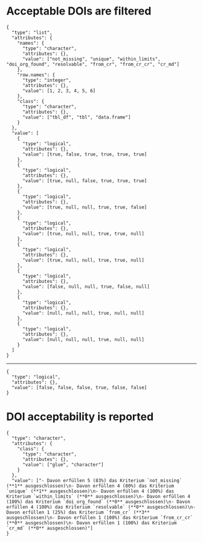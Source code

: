 # Acceptable DOIs are filtered

    {
      "type": "list",
      "attributes": {
        "names": {
          "type": "character",
          "attributes": {},
          "value": ["not_missing", "unique", "within_limits", "doi_org_found", "resolvable", "from_cr", "from_cr_cr", "cr_md"]
        },
        "row.names": {
          "type": "integer",
          "attributes": {},
          "value": [1, 2, 3, 4, 5, 6]
        },
        "class": {
          "type": "character",
          "attributes": {},
          "value": ["tbl_df", "tbl", "data.frame"]
        }
      },
      "value": [
        {
          "type": "logical",
          "attributes": {},
          "value": [true, false, true, true, true, true]
        },
        {
          "type": "logical",
          "attributes": {},
          "value": [true, null, false, true, true, true]
        },
        {
          "type": "logical",
          "attributes": {},
          "value": [true, null, null, true, true, false]
        },
        {
          "type": "logical",
          "attributes": {},
          "value": [true, null, null, true, true, null]
        },
        {
          "type": "logical",
          "attributes": {},
          "value": [true, null, null, true, true, null]
        },
        {
          "type": "logical",
          "attributes": {},
          "value": [false, null, null, true, false, null]
        },
        {
          "type": "logical",
          "attributes": {},
          "value": [null, null, null, true, null, null]
        },
        {
          "type": "logical",
          "attributes": {},
          "value": [null, null, null, true, null, null]
        }
      ]
    }

---

    {
      "type": "logical",
      "attributes": {},
      "value": [false, false, false, true, false, false]
    }

# DOI acceptability is reported

    {
      "type": "character",
      "attributes": {
        "class": {
          "type": "character",
          "attributes": {},
          "value": ["glue", "character"]
        }
      },
      "value": ["- Davon erfüllen 5 (83%) das Kriterium `not_missing` (**1** ausgeschlossen)\n- Davon erfüllen 4 (80%) das Kriterium `unique` (**1** ausgeschlossen)\n- Davon erfüllen 4 (100%) das Kriterium `within_limits` (**0** ausgeschlossen)\n- Davon erfüllen 4 (100%) das Kriterium `doi_org_found` (**0** ausgeschlossen)\n- Davon erfüllen 4 (100%) das Kriterium `resolvable` (**0** ausgeschlossen)\n- Davon erfüllen 1 (25%) das Kriterium `from_cr` (**3** ausgeschlossen)\n- Davon erfüllen 1 (100%) das Kriterium `from_cr_cr` (**0** ausgeschlossen)\n- Davon erfüllen 1 (100%) das Kriterium `cr_md` (**0** ausgeschlossen)"]
    }

